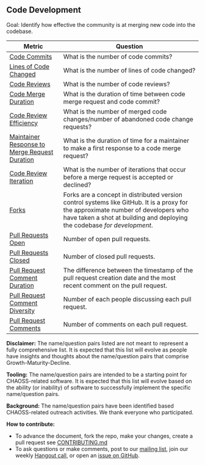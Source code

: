 ## Code Development

Goal: Identify how effective the community is at merging new code into the codebase.

Metric | Question
--- | ---
[Code Commits](activity-metrics/code-commits.md) | What is the number of code commits?
[Lines of Code Changed](activity-metrics/lines-of-code-changed.md) | What is the number of lines of code changed?
[Code Reviews](activity-metrics/code-reviews.md) | What is the number of code reviews?
[Code Merge Duration](activity-metrics/code-merge-duration.md) | What is the duration of time between code merge request and code commit?
[Code Review Efficiency](activity-metrics/code-review-efficiency.md) | What is the number of merged code changes/number of abandoned code change requests?
[Maintainer Response to Merge Request Duration](activity-metrics/maintainer-response-to-merge-request-duration.md) | What is the duration of time for a maintainer to make a first response to a code merge request?
[Code Review Iteration](activity-metrics/code-review-iteration.md) | What is the number of iterations that occur before a merge request is accepted or declined?
[Forks](activity-metrics/forks.md) | Forks are a concept in distributed version control systems like GitHub. It is a proxy for the approximate number of developers who have taken a shot at building and deploying the codebase *for development*.
[Pull Requests Open](activity-metrics/pull-requests-open.md) | Number of open pull requests.
[Pull Requests Closed](activity-metrics/pull-requests-made-closed.md) | Number of closed pull requests.
[Pull Request Comment Duration](activity-metrics/pull-requests-comment-duration.md) | The difference between the timestamp of the pull request creation date and the most recent comment on the pull request.
[Pull Request Comment Diversity](activity-metrics/pull-requests-comment-diversity.md) | Number of each people discussing each pull request.
[Pull Request Comments](activity-metrics/pull-request-comments.md) | Number of comments on each pull request.

**Disclaimer:**
The name/question pairs listed are not meant to represent a fully comprehensive list. It is expected that this list will evolve as people have insights and thoughts about the name/question pairs that comprise Growth-Maturity-Decline.

**Tooling:**
The name/question pairs are intended to be a starting point for CHAOSS-related software. It is expected that this list will evolve based on the ability (or inability) of software to successfully implement the specific name/question pairs.

**Background:**
The name/question pairs have been identified based CHAOSS-related outreach activities. We thank everyone who participated.

**How to contribute:**
- To advance the document, fork the repo, make your changes, create a pull request see [CONTRIBUTING.md][contrib]
- To ask questions or make comments, post to our [mailing list][ml], join our weekly [Hangout call][ho], or open an [issue on GitHub][issue].

[contrib]: .github/CONTRIBUTING.md
[ml]: https://wiki.linuxfoundation.org/chaoss/metrics#mail-list
[ho]: https://wiki.linuxfoundation.org/chaoss/metrics#weekly-hangout
[issue]: https://github.com/chaoss/metrics/issues
